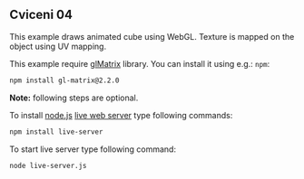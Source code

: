 Cviceni 04
----------

This example draws animated cube using WebGL. Texture is mapped on the object using UV mapping.


This example require [glMatrix](http://glmatrix.net/) library. You can install
it using e.g.: `npm`:

```bash
npm install gl-matrix@2.2.0
```

**Note:** following steps are optional.

To install [node.js](https://nodejs.org/) [live web server](https://github.com/tapio/live-server) type following commands:

```bash
npm install live-server
```

To start live server type following command:

```bash
node live-server.js
```
